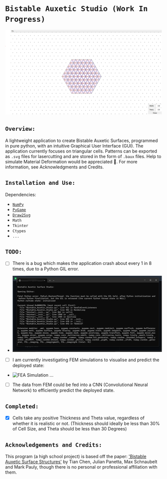 # ```Bistable Auxetic Studio (Work In Progress)```

![Image_1](Resources/Image_1.png)

## ```Overview:```

A lightweight application to create Bistable Auxetic Surfaces, programmed in pure python, with an intuitive Graphical User Interface (GUI). The application currently focuses on triangular cells. Patterns can be exported as `.svg` files for lasercutting and are stored in the form of `.baux` files. Help to simulate Material Deformation would be appreciated 🙂. For more information, see Acknowledgments and Credits.

## ```Installation and Use:```

Dependencies:

- [`NumPy`](https://numpy.org/install/)  
- [`PyGame`](https://www.pygame.org/)
- [`Draw2Svg`](https://pypi.org/project/draw2Svg/)
- `Math`
- `Tkinter`
- `Ctypes`
- `...`

## ```TODO:```

- [ ] There is a bug which makes the application crash about every 1 in 8 times, due to a Python GIL error.
- ![GIL Error ...](Resources/Image_2.png)
- [ ] I am currently investigating FEM simulations to visualise and predict the deployed state:
- ![FEA Simulation ...](Resources/Video_1.gif)
- [ ] The data from FEM could be fed into a CNN (Convolutional Neural Network) to efficiently predict the deployed state.

##  ```Completed:```

- [x] Cells take any positive Thickness and Theta value, regardless of whether it is realistic or not. (Thickness should ideally be less than 30% of Cell Size, and Theta should be less than 30 Degrees)
      
## ```Acknowledgements and Credits:```

This program (a high school project) is based off the paper: ['Bistable Auxetic Surface Structures'](https://www.julianpanetta.com/pdf/bistable_auxetics.pdf) by Tian Chen, Julian Panetta, Max Schnaubelt and Mark Pauly, though there is no personal or professional affiliation with them.
